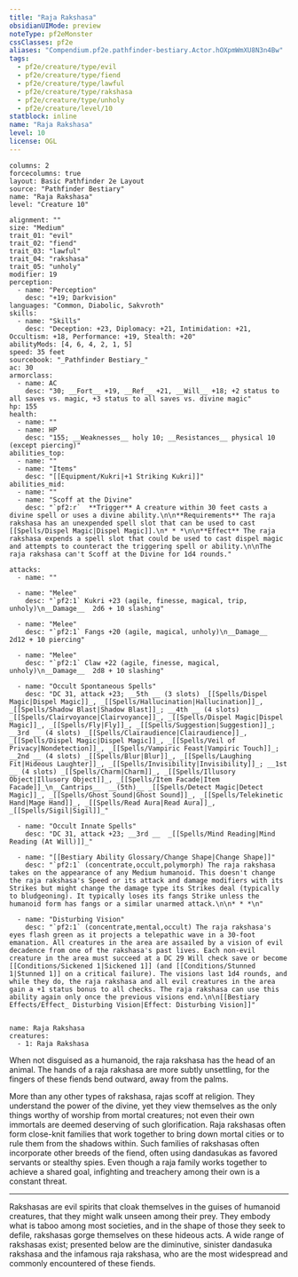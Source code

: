 ```yaml
---
title: "Raja Rakshasa"
obsidianUIMode: preview
noteType: pf2eMonster
cssClasses: pf2e
aliases: "Compendium.pf2e.pathfinder-bestiary.Actor.hOXpmWmXU8N3n4Bw" 
tags:
  - pf2e/creature/type/evil
  - pf2e/creature/type/fiend
  - pf2e/creature/type/lawful
  - pf2e/creature/type/rakshasa
  - pf2e/creature/type/unholy
  - pf2e/creature/level/10
statblock: inline
name: "Raja Rakshasa"
level: 10
license: OGL
---
```


```statblock
columns: 2
forcecolumns: true
layout: Basic Pathfinder 2e Layout
source: "Pathfinder Bestiary"
name: "Raja Rakshasa"
level: "Creature 10"

alignment: ""
size: "Medium"
trait_01: "evil"
trait_02: "fiend"
trait_03: "lawful"
trait_04: "rakshasa"
trait_05: "unholy"
modifier: 19
perception:
  - name: "Perception"
    desc: "+19; Darkvision"
languages: "Common, Diabolic, Sakvroth"
skills:
  - name: "Skills"
    desc: "Deception: +23, Diplomacy: +21, Intimidation: +21, Occultism: +18, Performance: +19, Stealth: +20"
abilityMods: [4, 6, 4, 2, 1, 5]
speed: 35 feet
sourcebook: "_Pathfinder Bestiary_"
ac: 30
armorclass:
  - name: AC
    desc: "30; __Fort__ +19, __Ref__ +21, __Will__ +18; +2 status to all saves vs. magic, +3 status to all saves vs. divine magic"
hp: 155
health:
  - name: ""
  - name: HP
    desc: "155; __Weaknesses__ holy 10; __Resistances__ physical 10 (except piercing)"
abilities_top:
  - name: ""
  - name: "Items"
    desc: "[[Equipment/Kukri|+1 Striking Kukri]]"
abilities_mid:
  - name: ""
  - name: "Scoff at the Divine"
    desc: "`pf2:r`  **Trigger** A creature within 30 feet casts a divine spell or uses a divine ability.\n\n**Requirements** The raja rakshasa has an unexpended spell slot that can be used to cast [[Spells/Dispel Magic|Dispel Magic]].\n* * *\n\n**Effect** The raja rakshasa expends a spell slot that could be used to cast dispel magic and attempts to counteract the triggering spell or ability.\n\nThe raja rakshasa can't Scoff at the Divine for 1d4 rounds."

attacks:
  - name: ""

  - name: "Melee"
    desc: "`pf2:1` Kukri +23 (agile, finesse, magical, trip, unholy)\n__Damage__  2d6 + 10 slashing"

  - name: "Melee"
    desc: "`pf2:1` Fangs +20 (agile, magical, unholy)\n__Damage__  2d12 + 10 piercing"

  - name: "Melee"
    desc: "`pf2:1` Claw +22 (agile, finesse, magical, unholy)\n__Damage__  2d8 + 10 slashing"

  - name: "Occult Spontaneous Spells"
    desc: "DC 31, attack +23; __5th __ (3 slots) _[[Spells/Dispel Magic|Dispel Magic]]_, _[[Spells/Hallucination|Hallucination]]_, _[[Spells/Shadow Blast|Shadow Blast]]_; __4th __ (4 slots) _[[Spells/Clairvoyance|Clairvoyance]]_, _[[Spells/Dispel Magic|Dispel Magic]]_, _[[Spells/Fly|Fly]]_, _[[Spells/Suggestion|Suggestion]]_; __3rd __ (4 slots) _[[Spells/Clairaudience|Clairaudience]]_, _[[Spells/Dispel Magic|Dispel Magic]]_, _[[Spells/Veil of Privacy|Nondetection]]_, _[[Spells/Vampiric Feast|Vampiric Touch]]_; __2nd __ (4 slots) _[[Spells/Blur|Blur]]_, _[[Spells/Laughing Fit|Hideous Laughter]]_, _[[Spells/Invisibility|Invisibility]]_; __1st __ (4 slots) _[[Spells/Charm|Charm]]_, _[[Spells/Illusory Object|Illusory Object]]_, _[[Spells/Item Facade|Item Facade]]_\n__Cantrips__  __(5th)__ _[[Spells/Detect Magic|Detect Magic]]_, _[[Spells/Ghost Sound|Ghost Sound]]_, _[[Spells/Telekinetic Hand|Mage Hand]]_, _[[Spells/Read Aura|Read Aura]]_, _[[Spells/Sigil|Sigil]]_"

  - name: "Occult Innate Spells"
    desc: "DC 31, attack +23; __3rd __  _[[Spells/Mind Reading|Mind Reading (At Will)]]_"

  - name: "[[Bestiary Ability Glossary/Change Shape|Change Shape]]"
    desc: "`pf2:1` (concentrate,occult,polymorph) The raja rakshasa takes on the appearance of any Medium humanoid. This doesn't change the raja rakshasa's Speed or its attack and damage modifiers with its Strikes but might change the damage type its Strikes deal (typically to bludgeoning). It typically loses its fangs Strike unless the humanoid form has fangs or a similar unarmed attack.\n\n* * *\n"

  - name: "Disturbing Vision"
    desc: "`pf2:1` (concentrate,mental,occult) The raja rakshasa's eyes flash green as it projects a telepathic wave in a 30-foot emanation. All creatures in the area are assailed by a vision of evil decadence from one of the rakshasa's past lives. Each non-evil creature in the area must succeed at a DC 29 Will check save or become [[Conditions/Sickened 1|Sickened 1]] (and [[Conditions/Stunned 1|Stunned 1]] on a critical failure). The visions last 1d4 rounds, and while they do, the raja rakshasa and all evil creatures in the area gain a +1 status bonus to all checks. The raja rakshasa can use this ability again only once the previous visions end.\n\n[[Bestiary Effects/Effect_ Disturbing Vision|Effect: Disturbing Vision]]"
 
```

```encounter-table
name: Raja Rakshasa
creatures:
  - 1: Raja Rakshasa
```



When not disguised as a humanoid, the raja rakshasa has the head of an animal. The hands of a raja rakshasa are more subtly unsettling, for the fingers of these fiends bend outward, away from the palms.

More than any other types of rakshasa, rajas scoff at religion. They understand the power of the divine, yet they view themselves as the only things worthy of worship from mortal creatures; not even their own immortals are deemed deserving of such glorification. Raja rakshasas often form close-knit families that work together to bring down mortal cities or to rule them from the shadows within. Such families of rakshasas often incorporate other breeds of the fiend, often using dandasukas as favored servants or stealthy spies. Even though a raja family works together to achieve a shared goal, infighting and treachery among their own is a constant threat.

* * *

Rakshasas are evil spirits that cloak themselves in the guises of humanoid creatures, that they might walk unseen among their prey. They embody what is taboo among most societies, and in the shape of those they seek to defile, rakshasas gorge themselves on these hideous acts. A wide range of rakshasas exist; presented below are the diminutive, sinister dandasuka rakshasa and the infamous raja rakshasa, who are the most widespread and commonly encountered of these fiends.
